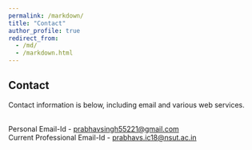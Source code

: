 ```yaml
---
permalink: /markdown/
title: "Contact"
author_profile: true
redirect_from: 
  - /md/
  - /markdown.html
---
```


## Contact

Contact information is below, including email and various web services. </br></br>

Personal Email-Id - prabhavsingh55221@gmail.com </br>
Current Professional Email-Id - prabhavs.ic18@nsut.ac.in </br>
